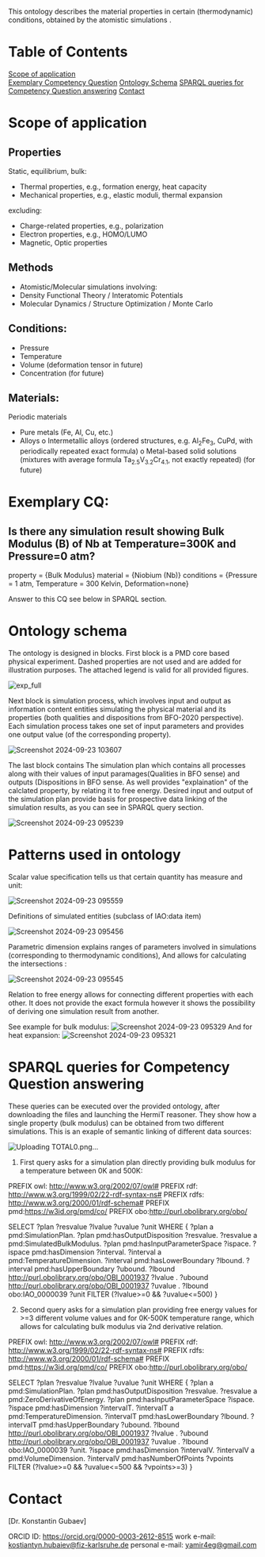 This ontology describes the material properties in certain (thermodynamic) conditions, obtained by the atomistic simulations .

# Table of Contents  
[Scope of application](#Scope-of-application)  
[Exemplary Competency Question](#Exemplary-CQ)
[Ontology Schema](#Ontology-Schema)
[SPARQL queries for Competency Question answering](#SPARQL-queries-for-Competency-Question-answering)
[Contact](#Contact)

# Scope of application
## Properties
Static, equilibrium, bulk:
  - Thermal properties, e.g., formation energy, heat capacity
  - Mechanical properties, e.g., elastic moduli, thermal expansion
    
   excluding:

  - Charge-related properties, e.g., polarization
  - Electron properties, e.g., HOMO/LUMO
  - Magnetic, Optic properties

## Methods
  - Atomistic/Molecular simulations involving:
  - Density Functional Theory / Interatomic Potentials
  - Molecular Dynamics / Structure Optimization / Monte Carlo

## Conditions:
  - Pressure
  - Temperature
  - Volume (deformation tensor in future)
  - Concentration (for future)
    
## Materials:
Periodic materials
  - Pure metals (Fe, Al, Cu, etc.)
  - Alloys
    o Intermetallic alloys (ordered structures, e.g. Al<sub>2</sub>Fe<sub>3</sub>, CuPd, with periodically repeated exact formula)
    o Metal-based solid solutions (mixtures with average formula Ta<sub>2.5</sub>V<sub>3.2</sub>Cr<sub>4.1</sub>, not exactly repeated) (for future)
      
# Exemplary CQ:
## Is there any simulation result showing Bulk Modulus (B) of Nb at Temperature=300K and Pressure=0 atm? 

property = {Bulk Modulus}
material = {Niobium (Nb)}
conditions = {Pressure = 1 atm, Temperature = 300 Kelvin, Deformation=none}  

Answer to this CQ see below in SPARQL section.

# Ontology schema

The ontology is designed in blocks. First block is a PMD core based physical experiment. Dashed properties are not used and are added for illustration purposes. The attached legend is valid for all provided figures.

![exp_full](https://github.com/user-attachments/assets/4b09416b-1025-4f30-8d3a-abad019383ff)

Next block is simulation process, which involves input and output as information content entities simulating the physical material and its properties (both qualities and dispositions from BFO-2020 perspective). Each simulation process takes one set of input parameters and provides one output value (of the corresponding property).

![Screenshot 2024-09-23 103607](https://github.com/user-attachments/assets/64276803-131f-4d4e-bccd-5dfce54173e7)

The last block contains The simulation plan which contains all processes along with their values of input paramages(Qualities in BFO sense) and outputs (Dispositions in BFO sense. As well provides "explaination" of the calclated property, by relating it to free energy. Desired input and output of the simulation plan provide basis for prospective data linking of the simulation results, as you can see in SPARQL query section.

![Screenshot 2024-09-23 095239](https://github.com/user-attachments/assets/8c863c48-ddc4-495d-a526-ab5eba1ef4c3)

# Patterns used in ontology

Scalar value specification tells us that certain quantity has measure and unit:

![Screenshot 2024-09-23 095559](https://github.com/user-attachments/assets/66c2472a-0562-44d7-b76f-301b25af4bc6)

Definitions of simulated entities (subclass of IAO:data item)

![Screenshot 2024-09-23 095456](https://github.com/user-attachments/assets/c64ba0b3-a8cb-417d-b6fa-cb91cdb63201)

Parametric dimension explains ranges of parameters involved in simulations (corresponding to thermodynamic conditions), And allows for calculating the intersections :

![Screenshot 2024-09-23 095545](https://github.com/user-attachments/assets/7cf1801a-dd61-4f89-be92-f28928b9de8c)

Relation to free energy allows for connecting different properties with each other. It does not provide the exact formula however it shows the possibility of deriving one simulation result from another.

See example for bulk modulus:
![Screenshot 2024-09-23 095329](https://github.com/user-attachments/assets/e21f2edc-8e4e-4446-a1da-c26568539e33)
And for heat expansion:
![Screenshot 2024-09-23 095321](https://github.com/user-attachments/assets/0c38db30-c533-43ab-849f-c1e9e19d0ba2)

# SPARQL queries for Competency Question answering

These queries can be executed over the provided ontology, after downloading the files and launching the HermiT reasoner. They show how a single property (bulk modulus) can be obtained from two different simulations. This is an exaple of semantic linking of different data sources:

![Uploading TOTAL0.png…]()

1. First query asks for a simulation plan directly providing bulk modulus for a temperature between 0K and 500K:
   
PREFIX owl: <http://www.w3.org/2002/07/owl#>
PREFIX rdf: <http://www.w3.org/1999/02/22-rdf-syntax-ns#>
PREFIX rdfs: <http://www.w3.org/2000/01/rdf-schema#>
PREFIX pmd:<https://w3id.org/pmd/co/>
PREFIX obo:<http://purl.obolibrary.org/obo/>

SELECT ?plan ?resvalue ?lvalue ?uvalue ?unit
WHERE {
?plan a pmd:SimulationPlan.
?plan pmd:hasOutputDisposition ?resvalue.
?resvalue a pmd:SimulatedBulkModulus.
?plan pmd:hasInputParameterSpace ?ispace.
?ispace pmd:hasDimension ?interval.
?interval a pmd:TemperatureDimension.
?interval pmd:hasLowerBoundary ?lbound.
?interval pmd:hasUpperBoundary ?ubound.
?lbound <http://purl.obolibrary.org/obo/OBI_0001937> ?lvalue .
?ubound <http://purl.obolibrary.org/obo/OBI_0001937> ?uvalue .
?lbound obo:IAO_0000039 ?unit
FILTER (?lvalue>=0 && ?uvalue<=500)
}

2. Second query asks for a simulation plan providing free energy values for >=3 different volume values and for 0K-500K temperature range, which allows for calculating bulk modulus via 2nd derivative relation.

PREFIX owl: <http://www.w3.org/2002/07/owl#>
PREFIX rdf: <http://www.w3.org/1999/02/22-rdf-syntax-ns#>
PREFIX rdfs: <http://www.w3.org/2000/01/rdf-schema#>
PREFIX pmd:<https://w3id.org/pmd/co/>
PREFIX obo:<http://purl.obolibrary.org/obo/>

SELECT ?plan ?resvalue ?lvalue ?uvalue ?unit
WHERE {
?plan a pmd:SimulationPlan.
?plan pmd:hasOutputDisposition ?resvalue.
?resvalue a pmd:ZeroDerivativeOfEnergy.
?plan pmd:hasInputParameterSpace ?ispace.
?ispace pmd:hasDimension ?intervalT.
?intervalT a pmd:TemperatureDimension.
?intervalT pmd:hasLowerBoundary ?lbound.
?intervalT pmd:hasUpperBoundary ?ubound.
?lbound <http://purl.obolibrary.org/obo/OBI_0001937> ?lvalue .
?ubound <http://purl.obolibrary.org/obo/OBI_0001937> ?uvalue .
?lbound obo:IAO_0000039 ?unit.
?ispace pmd:hasDimension ?intervalV.
?intervalV a pmd:VolumeDimension.
?intervalV pmd:hasNumberOfPoints ?vpoints
FILTER (?lvalue>=0 && ?uvalue<=500 && ?vpoints>=3)
}

# Contact

[Dr. Konstantin Gubaev]

ORCID ID: https://orcid.org/0000-0003-2612-8515
work e-mail: kostiantyn.hubaiev@fiz-karlsruhe.de
personal e-mail: yamir4eg@gmail.com
